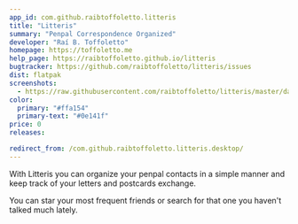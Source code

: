 ```yaml
---
app_id: com.github.raibtoffoletto.litteris
title: "Litteris"
summary: "Penpal Correspondence Organized"
developer: "Raí B. Toffoletto"
homepage: https://toffoletto.me
help_page: https://raibtoffoletto.github.io/litteris
bugtracker: https://github.com/raibtoffoletto/litteris/issues
dist: flatpak
screenshots:
  - https://raw.githubusercontent.com/raibtoffoletto/litteris/master/data/com.github.raibtoffoletto.litteris.screenshot.png
color:
  primary: "#ffa154"
  primary-text: "#0e141f"
price: 0
releases:

redirect_from: /com.github.raibtoffoletto.litteris.desktop/
---
```


<p>With Litteris you can organize your penpal contacts in a simple manner and keep track of your letters and postcards exchange.</p>
<p>You can star your most frequent friends or search for that one you haven't talked much lately.</p>